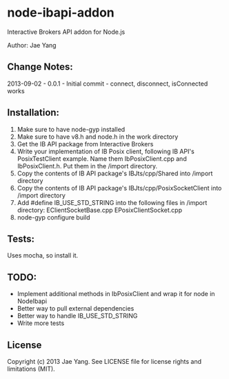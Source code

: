 node-ibapi-addon
================

Interactive Brokers API addon for Node.js

Author: Jae Yang


Change Notes:
-------------

2013-09-02 - 0.0.1 - Initial commit - connect, disconnect, isConnected works

Installation:
-------------

1. Make sure to have node-gyp installed
2. Make sure to have v8.h and node.h in the work directory
3. Get the IB API package from Interactive Brokers
4. Write your implementation of IB Posix client, following IB API's 
    PosixTestClient example. Name them IbPosixClient.cpp and IbPosixClient.h. 
    Put them in the /import directory.
5. Copy the contents of IB API package's 
    IBJts/cpp/Shared into /import directory
6. Copy the contents of IB API package's
    IBJts/cpp/PosixSocketClient into /import directory
7. Add #define IB_USE_STD_STRING into the following files in /import directory:
    EClientSocketBase.cpp
    EPosixClientSocket.cpp
8. node-gyp configure build

Tests:
------
Uses mocha, so install it.

TODO:
-----

* Implement additional methods in IbPosixClient and wrap it for node in NodeIbapi
* Better way to pull external dependencies
* Better way to handle IB_USE_STD_STRING
* Write more tests

License
-------
Copyright (c) 2013 Jae Yang. See LICENSE file for license rights and limitations (MIT).
